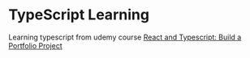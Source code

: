 # TypeScript Learning 

Learning typescript from udemy course [React and Typescript: Build a Portfolio Project](https://www.udemy.com/course/react-and-typescript-build-a-portfolio-project/)


